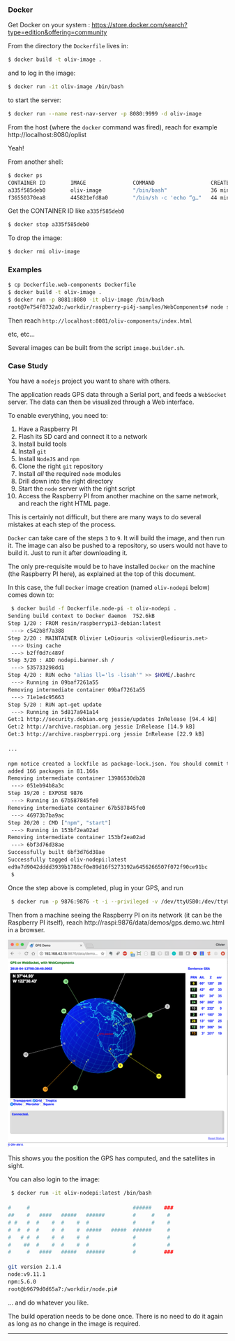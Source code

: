### Docker

Get Docker on your system : https://store.docker.com/search?type=edition&offering=community

From the directory the `Dockerfile` lives in:
```bash
$ docker build -t oliv-image .
```
and to log in the image:
```bash
$ docker run -it oliv-image /bin/bash
```
to start the server:
```bash
$ docker run --name rest-nav-server -p 8080:9999 -d oliv-image
```

From the host (where the `docker` command was fired), reach for example http://localhost:8080/oplist

Yeah!

From another shell:
```bash
$ docker ps
CONTAINER ID        IMAGE               COMMAND                  CREATED             STATUS                      PORTS               NAMES
a335f585deb0        oliv-image          "/bin/bash"              36 minutes ago      Exited (0) 35 minutes ago                       confident_proskuriakova
f36550370ea8        445821efd8a0        "/bin/sh -c 'echo “g…"   44 minutes ago      Exited (2) 44 minutes ago                       affectionate_davinci
```


Get the CONTAINER ID like `a335f585deb0`
```bash
$ docker stop a335f585deb0
```

To drop the image:
```bash
$ docker rmi oliv-image
```

### Examples

```bash
$ cp Dockerfile.web-components Dockerfile
$ docker build -t oliv-image .
$ docker run -p 8081:8080 -it oliv-image /bin/bash
root@7e754f8732a0:/workdir/raspberry-pi4j-samples/WebComponents# node server.js
```

Then reach `http://localhost:8081/oliv-components/index.html`

etc, etc...

Several images can be built from the script `image.builder.sh`.

### Case Study
You have a `nodejs` project you want to share with others.

The application reads GPS data through a Serial port, and feeds a `WebSocket` server.
The data can then be visualized through a Web interface.

To enable everything, you need to:
1. Have a Raspberry PI
1. Flash its SD card and connect it to a network
1. Install build tools
1. Install `git`
1. Install `NodeJS` and `npm`
1. Clone the right `git` repository
1. Install *_all_* the required `node` modules
1. Drill down into the right directory
1. Start the `node` server with the right script
1. Access the Raspberry PI from another machine on the same network, and reach the right HTML page.

This is certainly not difficult, but there are many ways to do several mistakes at each step
of the process.

`Docker` can take care of the steps `3` to `9`.
It will build the image, and then run it.
The image can also be pushed to a repository, so users would not have to build it.
Just to run it after downloading it.

The only pre-requisite would be to have installed `Docker` on the machine (the Raspberry PI here),
as explained at the top of this document.

In this case, the full `Docker` image creation (named `oliv-nodepi` below) comes down to:
```bash
 $ docker build -f Dockerfile.node-pi -t oliv-nodepi .
Sending build context to Docker daemon  752.6kB
Step 1/20 : FROM resin/raspberrypi3-debian:latest
 ---> c542b8f7a388
Step 2/20 : MAINTAINER Olivier LeDiouris <olivier@lediouris.net>
 ---> Using cache
 ---> b2ff0d7c489f
Step 3/20 : ADD nodepi.banner.sh /
 ---> 535733298dd1
Step 4/20 : RUN echo "alias ll='ls -lisah'" >> $HOME/.bashrc
 ---> Running in 09baf7261a55
Removing intermediate container 09baf7261a55
 ---> 71e1e4c95663
Step 5/20 : RUN apt-get update
 ---> Running in 5d817a941a14
Get:1 http://security.debian.org jessie/updates InRelease [94.4 kB]
Get:2 http://archive.raspbian.org jessie InRelease [14.9 kB]
Get:3 http://archive.raspberrypi.org jessie InRelease [22.9 kB]

...

npm notice created a lockfile as package-lock.json. You should commit this file.
added 166 packages in 81.166s
Removing intermediate container 13986530db28
 ---> 051eb94b8a3c
Step 19/20 : EXPOSE 9876
 ---> Running in 67b587845fe0
Removing intermediate container 67b587845fe0
 ---> 46973b7ba9ac
Step 20/20 : CMD ["npm", "start"]
 ---> Running in 153bf2ea02ad
Removing intermediate container 153bf2ea02ad
 ---> 6bf3d76d38ae
Successfully built 6bf3d76d38ae
Successfully tagged oliv-nodepi:latest
ed9a7d9042dddd3939b1788cf0e89d16f5273192a6456266507f072f90ce91bc
 $
```
Once the step above is completed, plug in your GPS, and run
```bash
 $ docker run -p 9876:9876 -t -i --privileged -v /dev/ttyUSB0:/dev/ttyUSB0 -d oliv-nodepi:latest
```
Then from a machine seeing the Raspberry PI on its network (it can be the Raspberry PI itself),
reach http://raspi:9876/data/demos/gps.demo.wc.html in a browser.

![Running](DockerAtWork.png)

This shows you the position the GPS has computed, and the satellites in sight.

You can also login to the image:
```bash
 $ docker run -it oliv-nodepi:latest /bin/bash

#     #                                 ######    ###
##    #   ####   #####   ######         #     #    #
# #   #  #    #  #    #  #              #     #    #
#  #  #  #    #  #    #  #####   #####  ######     #
#   # #  #    #  #    #  #              #          #
#    ##  #    #  #    #  #              #          #
#     #   ####   #####   ######         #         ###

git version 2.1.4
node:v9.11.1
npm:5.6.0
root@b9679d0d65a7:/workdir/node.pi#

```
... and do whatever you like.

The build operation needs to be done once. There is no need to do it again as long as no
change in the image is required.


--------------------------------------------------------------------------
